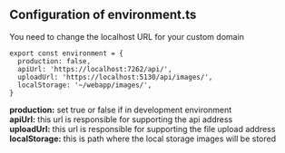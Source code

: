 ## Configuration of environment.ts
You need to change the localhost URL for your custom domain

```
export const environment = {
  production: false,
  apiUrl: 'https://localhost:7262/api/',
  uploadUrl: 'https://localhost:5130/api/images/',
  localStorage: '~/webapp/images/',
}
```
**production:** set true or false if in development environment
<br>
**apiUrl:** this url is responsible for supporting the api address
<br>
**uploadUrl:** this url is responsible for supporting the file upload address
<br>
**localStorage:** this is path where the local storage images will be stored
